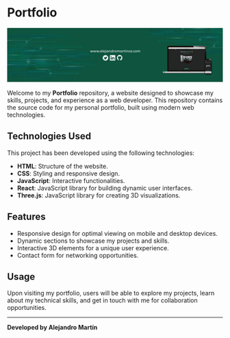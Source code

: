 # Portfolio

![Portfolio Logo](https://raw.githubusercontent.com/alejandromartince/alejandromartince/main/assets/banner_alejandromr.png)

Welcome to my **Portfolio** repository, a website designed to showcase my skills, projects, and experience as a web developer. This repository contains the source code for my personal portfolio, built using modern web technologies.

## Technologies Used

This project has been developed using the following technologies:

- **HTML**: Structure of the website.
- **CSS**: Styling and responsive design.
- **JavaScript**: Interactive functionalities.
- **React**: JavaScript library for building dynamic user interfaces.
- **Three.js**: JavaScript library for creating 3D visualizations.

## Features

- Responsive design for optimal viewing on mobile and desktop devices.
- Dynamic sections to showcase my projects and skills.
- Interactive 3D elements for a unique user experience.
- Contact form for networking opportunities.

## Usage

Upon visiting my portfolio, users will be able to explore my projects, learn about my technical skills, and get in touch with me for collaboration opportunities.

---

**Developed by Alejandro Martín**
